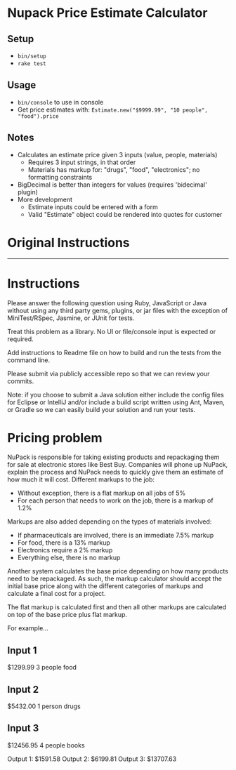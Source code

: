 # Nupack Price Estimate Calculator

## Setup
 * `bin/setup`
 * `rake test`

## Usage
 * `bin/console` to use in console
 * Get price estimates with: `Estimate.new("$9999.99", "10 people", "food").price`

## Notes
 * Calculates an estimate price given 3 inputs (value, people, materials)
   * Requires 3 input strings, in that order
   * Materials has markup for: "drugs", "food", "electronics"; no formatting constraints
 * BigDecimal is better than integers for values (requires 'bidecimal' plugin)
 * More development
   * Estimate inputs could be entered with a form
   * Valid "Estimate" object could be rendered into quotes for customer


# Original Instructions
 ----
Instructions
=========

Please answer the following question using Ruby, JavaScript or Java without using any third party gems, plugins, or jar files with the exception of MiniTest/RSpec, Jasmine, or JUnit for tests.

Treat this problem as a library. No UI or file/console input is expected or required.

Add instructions to Readme file on how to build and run the tests from the command line.

Please submit via publicly accessible repo so that we can review your commits.

Note: if you choose to submit a Java solution either include the config files for Eclipse or IntelliJ and/or include a build script written using Ant, Maven, or Gradle so we can easily build your solution and run your tests.

Pricing problem
=========

NuPack is responsible for taking existing products and repackaging them for sale at electronic stores like Best Buy. Companies will phone up NuPack, explain the process and NuPack needs to quickly give them an estimate of how much it will cost. Different markups to the job:

* Without exception, there is a flat markup on all jobs of 5%
* For each person that needs to work on the job, there is a markup of 1.2%

Markups are also added depending on the types of materials involved:

* If pharmaceuticals are involved, there is an immediate 7.5% markup
* For food, there is a 13% markup
* Electronics require a 2% markup
* Everything else, there is no markup

Another system calculates the base price depending on how many products need to be repackaged. As such, the markup calculator should accept the initial base price along with the different categories of markups and calculate a final cost for a project.

The flat markup is calculated first and then all other markups are calculated on top of the base price plus flat markup.

For example...

Input 1
---------

$1299.99
3 people
food

Input 2
---------

$5432.00
1 person
drugs

Input 3
---------

$12456.95
4 people
books

Output 1: $1591.58
Output 2: $6199.81
Output 3: $13707.63